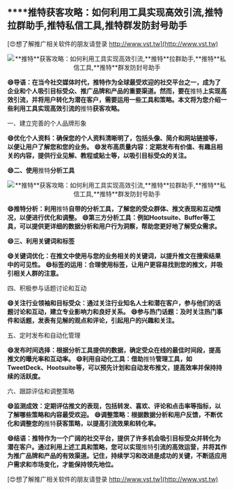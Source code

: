 ## ****推特**获客攻略：如何利用工具实现高效引流,**推特**拉群助手,**推特**私信工具,**推特**群发防封号助手**

[😍想了解推广相关软件的朋友请登录 http://www.vst.tw](http://www.vst.tw)

 <center><img src="https://vst.tw/MP4/tuiguang/png/2.png" alt="**推特**获客攻略：如何利用工具实现高效引流,**推特**拉群助手,**推特**私信工具,**推特**群发防封号助手"></center>

**😄导语：在当今社交媒体时代，**推特**作为全球最受欢迎的社交平台之一，成为了企业和个人吸引目标受众、推广品牌和产品的重要渠道。然而，要在**推特**上实现高效引流，并将用户转化为潜在客户，需要运用一些工具和策略。本文将为您介绍一些利用工具实现高效引流的**推特**获客攻略。**

一、建立完善的个人品牌形象

**😄优化个人资料：确保您的个人资料清晰明了，包括头像、简介和网站链接等，以便让用户了解您和您的业务。**
**😄发布高质量内容：定期发布有价值、有趣且相关的内容，提供行业见解、教程或贴士等，以吸引目标受众的关注。**

**😄二、使用**推特**分析工具**

 <center><img src="https://vst.tw/MP4/tuiguang/png/8.png" alt="**推特**获客攻略：如何利用工具实现高效引流,**推特**拉群助手,**推特**私信工具,**推特**群发防封号助手"></center>

**😄**推特**分析：利用**推特**自带的分析工具，了解您的受众群体、推文表现和互动情况，以便进行优化和调整。**
**😄第三方分析工具：例如Hootsuite、Buffer等工具，可以提供更详细的数据分析和用户行为洞察，帮助您更好地了解受众需求。**

**😄三、利用关键词和标签**

**😄关键词优化：在推文中使用与您的业务相关的关键词，以提升推文在搜索结果中的可见性。**
**😄标签的运用：合理使用标签，让用户更容易找到您的推文，并吸引相关人群的注意。**

四、积极参与话题讨论和互动

**😄关注行业领袖和目标受众：通过关注行业知名人士和潜在客户，参与他们的话题讨论和互动，建立专业影响力和良好关系。**
**😄参与热门话题：及时关注热门事件和话题，发表有见解的观点和评论，引起用户的兴趣和关注。**

五、定时发布和自动化管理

**😄发布时间选择：根据分析工具提供的数据，确定受众在线的最佳时间段，提高推文的曝光率和互动率。**
**😄利用自动化工具：借助**推特**管理工具，如TweetDeck、Hootsuite等，可以预先计划和自动发布推文，提高效率并保持持续的活跃度。**

六、跟踪评估和调整策略

**😄监测成效：定期评估推文的表现，包括转发、喜欢、评论和点击率等指标，以了解哪些策略和内容最受欢迎。**
**😄调整策略：根据数据分析和用户反馈，不断优化和调整您的**推特**获客策略，以提高引流效果和转化率。**

**😄结语：**推特**作为一个广阔的社交平台，提供了许多机会吸引目标受众并转化为潜在客户。通过利用上述工具和策略，您可以实现**推特**引流的高效运营，并将其作为推广品牌和产品的有效渠道。记住，持续学习和改进是成功的关键，不断适应用户需求和市场变化，才能保持领先地位。**

[😍想了解推广相关软件的朋友请登录 http://www.vst.tw](http://www.vst.tw)



